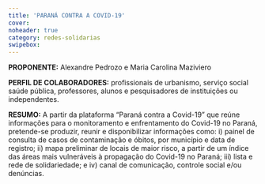 ```yaml
---
title: 'PARANÁ CONTRA A COVID-19'
cover: 
noheader: true
category: redes-solidarias
swipebox: 
---
```

  
**PROPONENTE:**
Alexandre Pedrozo e Maria Carolina Maziviero
  
**PERFIL DE COLABORADORES:** profissionais de urbanismo,  serviço social saúde pública, professores, alunos e pesquisadores de instituições ou independentes.
  
**RESUMO:**
A partir da plataforma “Paraná contra a Covid-19” que reúne informações para o monitoramento e enfrentamento do Covid-19 no Paraná, pretende-se produzir, reunir e disponibilizar informações como: i) painel de consulta de casos de contaminação e óbitos, por município e data de registro; ii) mapa preliminar de locais de maior risco, a partir de um índice das áreas mais vulneráveis à propagação do Covid-19 no Paraná; iii) lista e rede de solidariedade; e iv) canal de comunicação, controle social e/ou denúncias.